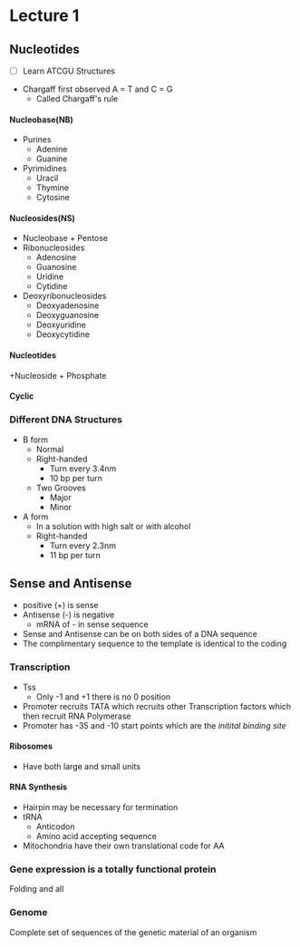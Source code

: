 # Lecture 1
## Nucleotides
+ [ ] Learn ATCGU Structures
+ Chargaff first observed A = T and C = G
	+ Called Chargaff's rule
#### Nucleobase(NB)
+ Purines 
	+ Adenine
	+ Guanine
+ Pyrimidines
	+ Uracil
	+ Thymine
	+ Cytosine
	
#### Nucleosides(NS) 
+ Nucleobase + Pentose
+ Ribonucleosides 
	+ Adenosine
	+ Guanosine
	+ Uridine
	+ Cytidine
+ Deoxyribonucleosides
	+ Deoxyadenosine
	+ Deoxyguanosine
	+ Deoxyuridine
	+ Deoxycytidine 
#### Nucleotides
+Nucleoside + Phosphate
#### Cyclic

### Different DNA Structures
+ B form
	+ Normal
	+ Right-handed 
		+ Turn every 3.4nm
		+ 10 bp per turn
	+ Two Grooves
		+ Major
		+ Minor
+ A form
	+ In a solution with high salt or with alcohol
	+ Right-handed
		+ Turn every 2.3nm	
		+ 11 bp per turn
## Sense and Antisense
+ positive (+) is sense
+ Antisense (-) is negative
	+ mRNA of - in sense sequence
+ Sense and Antisense can be on both sides of a DNA sequence
+ The complimentary sequence to the template is identical to the coding
### Transcription 
+ Tss
	+ Only -1 and +1 there is no 0 position
+ Promoter recruits TATA which recruits other Transcription factors which then recruit RNA Polymerase
+ Promoter has -35 and -10 start points which are the *initital binding site* 
#### Ribosomes
+ Have both large and small units
#### RNA Synthesis
+ Hairpin may be necessary for termination
+ tRNA
	+ Anticodon
	+ Amino acid accepting sequence
+ Mitochondria have their own translational code for AA

### Gene expression is a totally functional protein
Folding and all
### Genome
Complete set of sequences of the genetic material of an organism
